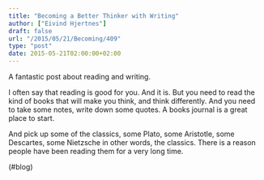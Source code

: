 ```yaml
---
title: "Becoming a Better Thinker with Writing"
author: ["Eivind Hjertnes"]
draft: false
url: "/2015/05/21/Becoming/409"
type: "post"
date: 2015-05-21T02:00:00+02:00
---
```


A fantastic post about reading and writing.

I often say that reading is good for you. And it is. But you need to
read the kind of books that will make you think, and think differently.
And you need to take some notes, write down some quotes. A books journal
is a great place to start.

And pick up some of the classics, some Plato, some Aristotle, some
Descartes, some Nietzsche in other words, the classics. There is a
reason people have been reading them for a very long time.

(#blog)
